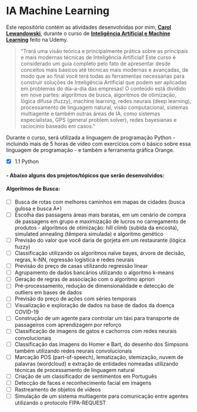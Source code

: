 # IA Machine Learning
Este repositório contém as atividades desenvolvidas por mim, __[Carol Lewandowski](https://www.linkedin.com/in/carol-lewandowski-92b226226/)__, durante o curso de __[Inteligência Artificial e Machine Learning](https://www.udemy.com/course/inteligencia-artificial-machine-learning-guia-completo/)__ feito na Udemy.

>"Trará uma visão teórica e principalmente prática sobre as principais e mais modernas técnicas de Inteligência Artificial! Este curso é considerado um guia completo pelo fato de apresentar desde conceitos mais básicos até técnicas mais modernas e avançadas, de modo que ao final você terá todas as ferramentas necessárias para construir soluções de Inteligência Artificial que podem ser aplicadas em problemas do dia-a-dia das empresas! O conteúdo está dividido em nove partes: algoritmos de busca, algoritmos de otimização, lógica difusa (fuzzy), machine learning, redes neurais (deep learning), processamento de linguagem natural, visão computacional, sistemas multiagente e também outras áreas de IA, como sistemas especialistas, GPS (general problem solver), redes bayesianas e raciocínio baseado em casos."

Durante o curso, será utilizada a linguagem de programação Python - incluindo mais de 5 horas de vídeo com exercícios com o básico sobre essa linguagem de programação - e também a ferramenta gráfica Orange.
- [X] 1.1 Python

#### - Abaixo alguns dos projetos/tópicos que serão desenvolvidos:
#### Algoritmos de Busca:
- [ ] Busca de rotas com melhores caminhos em mapas de cidades (busca gulosa e busca A*)
- [ ] Escolha das passagens áreas mais baratas, em um cenário de compra de passagens em grupo e maximização de lucros no carregamento de produtos - algoritmos de otimização: hill climb (subida da encosta), simulated annealing (têmpera simulada) e algoritmo genético
- [ ] Previsão do valor que você daria de gorjeta em um restaurante (lógica fuzzy)
- [ ] Classificação utilizando os algoritmos naïve bayes, árvore de decisão, regras, k-NN, regressão logística e redes neurais
- [ ] Previsão do preço de casas utilizando regressão linear
- [ ] Agrupamento de dados bancários utilizando o algoritmo k-means
- [ ] Geração de regras de associação com o algoritmo apriori
- [ ] Pré-processamento, redução de dimensionalidade e detecção de outliers em bases de dados
- [ ] Previsão do preço de ações com séries temporais
- [ ] Visualização e exploração de dados na base de dados da doença COVID-19
- [ ] Construção de um agente para controlar um táxi para transporte de passageiros com aprendizagem por reforço
- [ ] Classificação de imagens de gatos e cachorros com redes neurais convolucionais
- [ ] Classificação das imagens do Homer e Bart, do desenho dos Simpsons também utilizando redes neurais convolucionais
- [ ] Marcação POS (part-of-speech), lematização, stemização, nuvem de palavras (wordcloud) e extração de entidades nomeadas utilizando técnicas de processamento de linguagem natural
- [ ] Criação de um classificador de sentimentos em Português
- [ ] Detecção de faces e reconhecimento facial em imagens
- [ ] Rastreamento de objetos de vídeos
- [ ] Simulação de um sistema multiagente para comunicação entre agentes utilizando o protocolo FIPA-REQUEST
